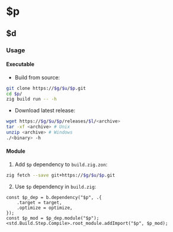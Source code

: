 # $p

## $d

### Usage

#### Executable

- Build from source:

```sh
git clone https://$g/$u/$p.git
cd $p/
zig build run -- -h
```

- Download latest release:

```sh
wget https://$g/$u/$p/releases/$l/<archive>
tar -xf <archive> # Unix
unzip <archive> # Windows
./<binary> -h
```

#### Module

1. Add `$p` dependency to `build.zig.zon`:

```sh
zig fetch --save git+https://$g/$u/$p.git
```

2. Use `$p` dependency in `build.zig`:

```zig
const $p_dep = b.dependency("$p", .{
    .target = target,
    .optimize = optimize,
});
const $p_mod = $p_dep.module("$p");
<std.Build.Step.Compile>.root_module.addImport("$p", $p_mod);
```
